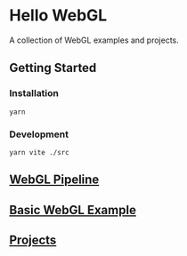# Hello WebGL

A collection of WebGL examples and projects.

## Getting Started

### Installation

```shell
yarn
```

### Development

```shell
yarn vite ./src
```

## [WebGL Pipeline](./docs/webgl-pipeline.md)

## [Basic WebGL Example](./docs/basic-webgl.md)

## [Projects](./src/index.html)
